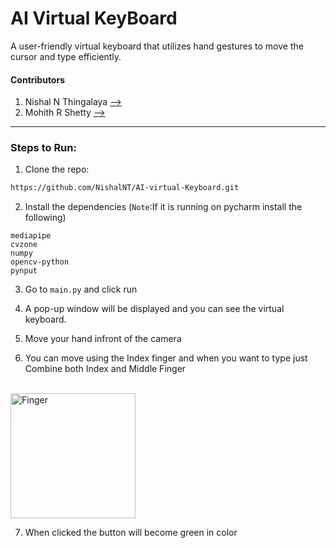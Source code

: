 # AI Virtual KeyBoard

A user-friendly virtual keyboard that utilizes hand gestures to move the cursor and type efficiently.

#### Contributors
1. Nishal N Thingalaya <a href="https://github.com/NishalNT">--></a>
2. Mohith R Shetty <a href="https://github.com/Mohithrshetty">--></a>
___

### Steps to Run:
1. Clone the repo:
```bash
https://github.com/NishalNT/AI-virtual-Keyboard.git
```
2. Install the dependencies (`Note`:If it is running on pycharm install the following)
```
mediapipe
cvzone
numpy
opencv-python
pynput
```
3. Go to `main.py` and click run

4. A pop-up window will be displayed and you can see the virtual keyboard.

5. Move your hand infront of the camera 

6. You can move using the Index finger and when you want to type just Combine both Index and Middle Finger
<br>

<img src="https://previews.123rf.com/images/tinkivinki/tinkivinki1708/tinkivinki170800025/84878683-gesture-stylized-hand-with-index-and-middle-finger-connect-and-up-icon.jpg" alt="Finger" width="200" height="200"/>

7. When clicked the button will become green in color
